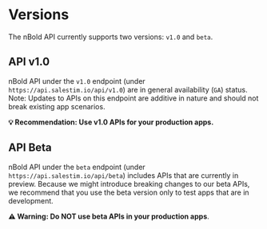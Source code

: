 # Versions
The nBold API currently supports two versions: `v1.0` and `beta`.

## API v1.0
nBold API under the `v1.0` endpoint (under `https://api.salestim.io/api/v1.0`) are in general availability (`GA`) status.
Note: Updates to APIs on this endpoint are additive in nature and should not break existing app scenarios.

**💡 Recommendation: Use v1.0 APIs for your production apps.**

## API Beta
nBold API under the `beta` endpoint (under `https://api.salestim.io/api/beta`) includes APIs that are currently in preview. Because we might introduce breaking changes to our beta APIs, we recommend that you use the beta version only to test apps that are in development.

**⚠️ Warning: Do NOT use beta APIs in your production apps**.